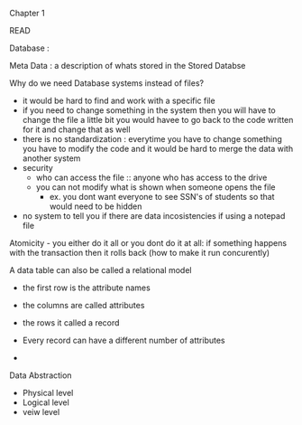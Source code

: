 Chapter 1

READ

Database : 

Meta Data : a description of whats stored in the Stored Databse


Why do we need Database systems instead of files? 
- it would be hard to find and work with a specific file 
- if you need to change something in the system then you will have to change the file a little bit you would havee to go back to the code written for it and change that as well 
- there is no standardization : everytime you have to change something you have to modify the code and it would be hard to merge the data with another system
- security 
	- who can access the file :: anyone who has access to the drive 
	- you can not modify what is shown when someone opens the file 
		- ex. you dont want everyone to see SSN's of students so that would need to be hidden 
- no system to tell you if there are data incosistencies if using a notepad file


Atomicity - you either do it all or you dont do it at all: if something happens with the transaction then it rolls back (how to make it run concurently)

A data table can also be called a relational model 
-  the first row is the attribute names 
- the columns are called attributes 
- the rows it called a record



- Every record can have a different number of attributes
- 



Data Abstraction
- Physical level
- Logical level
- veiw level 
